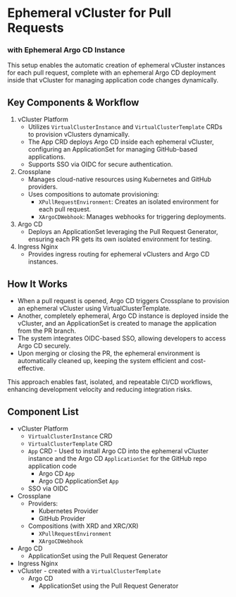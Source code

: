 # Ephemeral vCluster for Pull Requests
### with Ephemeral Argo CD Instance 

This setup enables the automatic creation of ephemeral vCluster instances for each pull request, complete with an ephemeral Argo CD deployment inside that vCluster for managing application code changes dynamically.

## Key Components & Workflow
1. vCluster Platform
   - Utilizes `VirtualClusterInstance` and `VirtualClusterTemplate` CRDs to provision vClusters dynamically.
   - The App CRD deploys Argo CD inside each ephemeral vCluster, configuring an ApplicationSet for managing GitHub-based applications.
   - Supports SSO via OIDC for secure authentication.
2. Crossplane
   - Manages cloud-native resources using Kubernetes and GitHub providers.
   - Uses compositions to automate provisioning:
     - `XPullRequestEnvironment`: Creates an isolated environment for each pull request.
     - `XArgoCDWebhook`: Manages webhooks for triggering deployments.
3. Argo CD
   - Deploys an ApplicationSet leveraging the Pull Request Generator, ensuring each PR gets its own isolated environment for testing.
4. Ingress Nginx
   - Provides ingress routing for ephemeral vClusters and Argo CD instances.

## How It Works
- When a pull request is opened, Argo CD triggers Crossplane to provision an ephemeral vCluster using VirtualClusterTemplate.
- Another, completely ephemeral, Argo CD instance is deployed inside the vCluster, and an ApplicationSet is created to manage the application from the PR branch.
- The system integrates OIDC-based SSO, allowing developers to access Argo CD securely.
- Upon merging or closing the PR, the ephemeral environment is automatically cleaned up, keeping the system efficient and cost-effective.

This approach enables fast, isolated, and repeatable CI/CD workflows, enhancing development velocity and reducing integration risks.

## Component List

- vCluster Platform
  - `VirtualClusterInstance` CRD
  - `VirtualClusterTemplate` CRD
  - `App` CRD - Used to install Argo CD into the ephemeral vCluster instance and the Argo CD `ApplicationSet` for the GitHub repo application code
    - Argo CD `App`
    - Argo CD ApplicationSet `App`
  - SSO via OIDC
- Crossplane
  - Providers:
    - Kubernetes Provider
    - GitHub Provider
  - Compositions (with XRD and XRC/XR)
    - `XPullRequestEnvironment`
    - `XArgoCDWebhook`
- Argo CD
  - ApplicationSet using the Pull Request Generator 
- Ingress Nginx
- vCluster - created with a `VirtualClusterTemplate`
  - Argo CD
    - ApplicationSet using the Pull Request Generator
